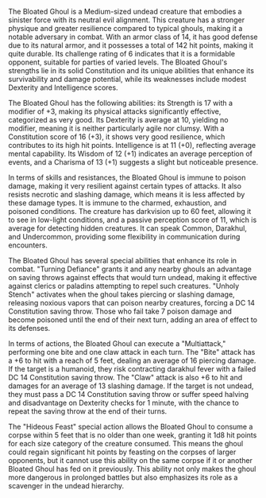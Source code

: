 The Bloated Ghoul is a Medium-sized undead creature that embodies a sinister force with its neutral evil alignment. This creature has a stronger physique and greater resilience compared to typical ghouls, making it a notable adversary in combat. With an armor class of 14, it has good defense due to its natural armor, and it possesses a total of 142 hit points, making it quite durable. Its challenge rating of 6 indicates that it is a formidable opponent, suitable for parties of varied levels. The Bloated Ghoul's strengths lie in its solid Constitution and its unique abilities that enhance its survivability and damage potential, while its weaknesses include modest Dexterity and Intelligence scores.

The Bloated Ghoul has the following abilities: its Strength is 17 with a modifier of +3, making its physical attacks significantly effective, categorized as very good. Its Dexterity is average at 10, yielding no modifier, meaning it is neither particularly agile nor clumsy. With a Constitution score of 16 (+3), it shows very good resilience, which contributes to its high hit points. Intelligence is at 11 (+0), reflecting average mental capability. Its Wisdom of 12 (+1) indicates an average perception of events, and a Charisma of 13 (+1) suggests a slight but noticeable presence.

In terms of skills and resistances, the Bloated Ghoul is immune to poison damage, making it very resilient against certain types of attacks. It also resists necrotic and slashing damage, which means it is less affected by these damage types. It is immune to the charmed, exhaustion, and poisoned conditions. The creature has darkvision up to 60 feet, allowing it to see in low-light conditions, and a passive perception score of 11, which is average for detecting hidden creatures. It can speak Common, Darakhul, and Undercommon, providing some flexibility in communication during encounters.

The Bloated Ghoul has several special abilities that enhance its role in combat. "Turning Defiance" grants it and any nearby ghouls an advantage on saving throws against effects that would turn undead, making it effective against clerics or paladins attempting to repel such creatures. "Unholy Stench" activates when the ghoul takes piercing or slashing damage, releasing noxious vapors that can poison nearby creatures, forcing a DC 14 Constitution saving throw. Those who fail take 7 poison damage and become poisoned until the end of their next turn, adding an area of effect to its defenses.

In terms of actions, the Bloated Ghoul can execute a "Multiattack," performing one bite and one claw attack in each turn. The "Bite" attack has a +6 to hit with a reach of 5 feet, dealing an average of 16 piercing damage. If the target is a humanoid, they risk contracting darakhul fever with a failed DC 14 Constitution saving throw. The "Claw" attack is also +6 to hit and damages for an average of 13 slashing damage. If the target is not undead, they must pass a DC 14 Constitution saving throw or suffer speed halving and disadvantage on Dexterity checks for 1 minute, with the chance to repeat the saving throw at the end of their turns.

The "Hideous Feast" special action allows the Bloated Ghoul to consume a corpse within 5 feet that is no older than one week, granting it 1d8 hit points for each size category of the creature consumed. This means the ghoul could regain significant hit points by feasting on the corpses of larger opponents, but it cannot use this ability on the same corpse if it or another Bloated Ghoul has fed on it previously. This ability not only makes the ghoul more dangerous in prolonged battles but also emphasizes its role as a scavenger in the undead hierarchy.